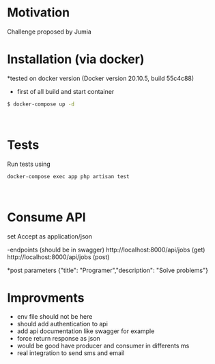 
# Motivation   
Challenge proposed by Jumia
<br/>

# Installation (via docker)

*tested on docker version (Docker version 20.10.5, build 55c4c88)

- first of all build and start container   
```sh
$ docker-compose up -d
```
<br/>

# Tests
Run tests using
```sh
docker-compose exec app php artisan test
```
<br/>

# Consume API
set Accept as application/json

-endpoints (should be in swagger)
http://localhost:8000/api/jobs (get)
http://localhost:8000/api/jobs (post)

*post parameters
{"title": "Programer","description": "Solve problems"}

# Improvments

* env file should not be here
* should add authentication to api
* add api documentation like swagger for example
* force return response as json
* would be good have producer and consumer in differents ms
* real integration to send sms and email 